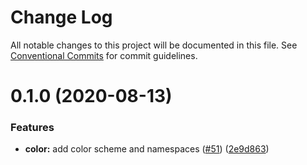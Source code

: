 # Change Log

All notable changes to this project will be documented in this file.
See [Conventional Commits](https://conventionalcommits.org) for commit guidelines.

# 0.1.0 (2020-08-13)


### Features

* **color:** add color scheme and namespaces ([#51](https://github.com/apache-superset/encodable/issues/51)) ([2e9d863](https://github.com/apache-superset/encodable/commit/2e9d86363032550f62c50a3e359cbe3be2f45e19))
